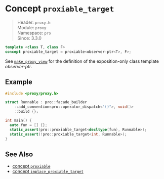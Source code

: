 # Concept `proxiable_target`

> Header: `proxy.h`  
> Module: `proxy`  
> Namespace: `pro`  
> Since: 3.3.0

```cpp
template <class T, class F>
concept proxiable_target = proxiable<observer-ptr<T>, F>;
```

See [`make_proxy_view`](make_proxy_view.md) for the definition of the exposition-only class template *observer-ptr*.

## Example

```cpp
#include <proxy/proxy.h>

struct Runnable : pro::facade_builder
    ::add_convention<pro::operator_dispatch<"()">, void()>
    ::build {};

int main() {
  auto fun = [] {};
  static_assert(pro::proxiable_target<decltype(fun), Runnable>);
  static_assert(!pro::proxiable_target<int, Runnable>);
}
```

## See Also

- [concept `proxiable`](proxiable.md)
- [concept `inplace_proxiable_target`](inplace_proxiable_target.md)
